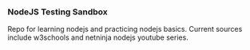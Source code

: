 ### NodeJS Testing Sandbox

Repo for learning nodejs and practicing nodejs basics. Current sources include w3schools and netninja nodejs youtube series.